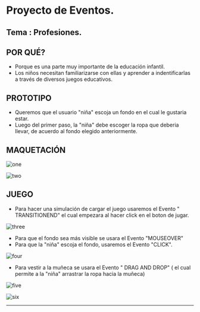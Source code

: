 # Proyecto de Eventos.

## Tema : Profesiones.

## POR QUÉ?

- Porque es una parte muy importante de la educación infantil. 
- Los niños necesitan familiarizarse con ellas y aprender a indentificarlas a través de diversos juegos educativos.

## PROTOTIPO

- Queremos que el usuario "niña" escoja un fondo en el cual le gustaria estar.
- Luego del primer paso, la "niña" debe escoger la ropa que deberia llevar, de acuerdo al fondo elegido anteriormente.

## MAQUETACIÓN

![one](http://i63.tinypic.com/2808674.png)

![two](http://i63.tinypic.com/xgjfk3.png)

## JUEGO


- Para hacer una simulación de cargar el juego usaremos el Evento " TRANSITIONEND" el cual empezara al hacer click en el boton de jugar.

![three](http://i63.tinypic.com/311xp9d.png)

- Para que el fondo sea más visible se usara el Evento "MOUSEOVER"
- Para que la "niña" escoja el fondo, usaremos el Evento "CLICK".

![four](http://i66.tinypic.com/2il1qiw.png)

- Para vestir a la muñeca se usara el Evento " DRAG AND DROP" ( el cual permite a la "niña" arrastrar la ropa hacia la muñeca)

![five](http://i67.tinypic.com/a4r5ut.png)

![six](http://i65.tinypic.com/2hhmz53.png)

***

